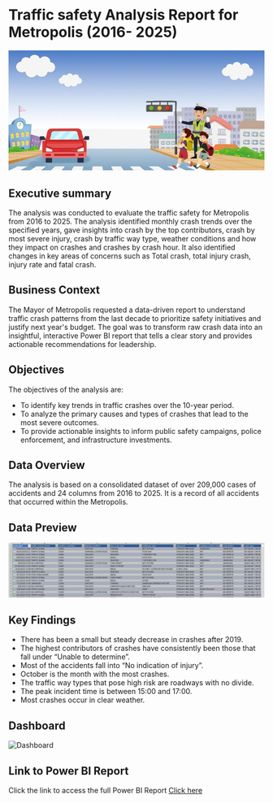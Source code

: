 # Traffic safety Analysis Report for Metropolis (2016- 2025)
![traffic-header](traffic-header.jpg)

## Executive summary
The analysis was conducted to evaluate the traffic safety for Metropolis from 2016 to 2025. The analysis identified monthly crash trends over the specified years, gave insights into crash by the top contributors, crash by most severe injury, crash by traffic way type, weather conditions and how they impact on crashes and crashes by crash hour. It also identified changes in key areas of concerns such as Total crash, total injury crash, injury rate and fatal crash.

## Business Context
The Mayor of Metropolis requested a data-driven report to understand traffic crash patterns from the last decade to prioritize safety initiatives and justify next year's budget. The goal was to transform raw crash data into an insightful, interactive Power BI report that tells a clear story and provides actionable recommendations for leadership.

## Objectives
The objectives of the analysis are:
- To identify key trends in traffic crashes over the 10-year period.
- To analyze the primary causes and types of crashes that lead to the most severe outcomes.
- To provide actionable insights to inform public safety campaigns, police enforcement, and infrastructure investments.

## Data Overview
The analysis is based on a consolidated dataset of over 209,000 cases of accidents and 24  columns from 2016 to 2025. It is a record of all accidents that occurred within the Metropolis.

## Data Preview
![data preview](data-overview.png)

## Key Findings
- There has been a small but steady decrease in crashes after 2019.
- The highest contributors of crashes have consistently been those that fall under “Unable to determine”.
- Most of the accidents fall into “No indication of injury”.
- October is the month with the most crashes.
- The traffic way types that pose high risk are roadways with no divide.
- The peak incident time is between 15:00 and 17:00.
- Most crashes occur in clear weather.

## Dashboard
![Dashboard](dashoard.PNG)

## Link to Power BI Report
Click the link to access the full Power BI Report [Click here](https://app.powerbi.com/view?r=eyJrIjoiZjEzYzYzZDAtYjVhMS00YjE1LThkYzItMDQwMmEzYjMzMmI5IiwidCI6IjA3MDQxNTMxLWM0YjgtNGM0MS05Y2RlLWNmNjQ2MzViYjkwYyJ9 )

















